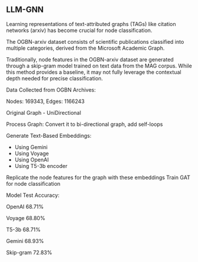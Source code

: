 ## LLM-GNN

Learning representations of text-attributed graphs (TAGs) like citation networks (arxiv) has become crucial for node classification. 

The OGBN-arxiv dataset consists of scientific publications classified into multiple categories, derived from the Microsoft Academic Graph.

Traditionally, node features in the OGBN-arxiv dataset are generated through a skip-gram model trained on text data from the MAG corpus. While this method provides a baseline, it may not fully leverage the contextual depth needed for precise classification.

Data Collected from OGBN Archives:

Nodes: 169343,  Edges: 1166243

Original Graph - UniDirectional 

Process Graph: Convert it to bi-directional graph, add self-loops

Generate Text-Based Embeddings: 
- Using Gemini 
- Using Voyage 
- Using OpenAI 
- Using T5-3b encoder
  
Replicate the node features for the graph with these embeddings
Train GAT for node classification 

Model	Test Accuracy:

OpenAI	68.71%

Voyage	68.80%

T5-3b	68.71%

Gemini	68.93%

Skip-gram	72.83%
